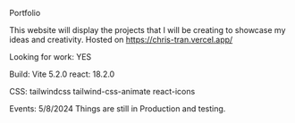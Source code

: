 Portfolio

This website will display the projects that I will be creating to showcase my ideas and creativity.
Hosted on https://chris-tran.vercel.app/

Looking for work: YES

Build: Vite 5.2.0
react: 18.2.0

CSS:
  tailwindcss
  tailwind-css-animate
  react-icons

Events:
5/8/2024 Things are still in Production and testing.


